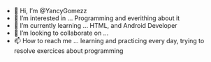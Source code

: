 - 👋 Hi, I’m @YancyGomezz
- 👀 I’m interested in ... Programming and everithing about it
- 🌱 I’m currently learning ... HTML, and Android Developer
- 💞️ I’m looking to collaborate on ...
- 📫 How to reach me ... learning and practicing every day, trying to resolve exercices about programming

<!---
YancyGomezz/YancyGomezz is a ✨ special ✨ repository because its `README.md` (this file) appears on your GitHub profile.
You can click the Preview link to take a look at your changes.
--->
